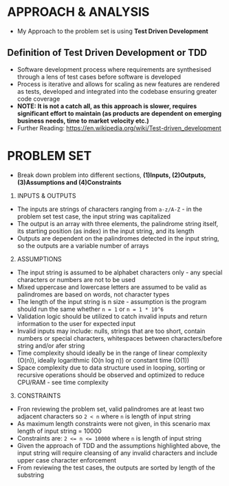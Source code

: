 # APPROACH & ANALYSIS


- My Approach to the problem set is using **Test Driven Development**

Definition of Test Driven Development or TDD
--------------------------------------------
- Software development process where requirements are synthesised through a lens of test cases before software is developed
- Process is iterative and allows for scaling as new features are rendered as tests, developed and integrated into the codebase ensuring greater code coverage
- **NOTE: It is not a catch all, as this approach is slower, requires significant effort to maintain (as products are dependent on emerging business needs, time to market velocity etc.)**
- Further Reading: https://en.wikipedia.org/wiki/Test-driven_development


# PROBLEM SET

- Break down problem into different sections, **(1)Inputs, (2)Outputs, (3)Assumptions and (4)Constraints**

1. INPUTS & OUTPUTS
- The inputs are strings of characters ranging from `a-z/A-Z` - in the problem set test case, the input string was capitalized
- The output is an array with three elements, the palindrome string itself, its starting position (as index) in the input string, and its length
- Outputs are dependent on the palindromes detected in the input string, so the outputs are a variable number of arrays



2. ASSUMPTIONS
- The input string is assumed to be alphabet characters only - any special characters or numbers are not to be used
- Mixed uppercase and lowercase letters are assumed to be valid as palindromes are based on words, not character types
- The length of the input string is n size - assumption is the program should run the same whether `n = 1` or `n = 1 * 10^6`
- Validation logic should be utilized to catch invalid inputs and return information to the user for expected input
- Invalid inputs may include: nulls, strings that are too short, contain numbers or special characters, whitespaces between characters/before string and/or afer string
- Time complexity should ideally be in the range of linear complexity (O(n)), ideally logarithmic (O(n log n)) or constant time (O(1))
- Space complexity due to data structure used in looping, sorting or recursive operations should be observed and optimized to reduce CPU/RAM - see time complexity



3. CONSTRAINTS
- Fron reviewing the problem set, valid palindromes are at least two adjacent characters so `2 < n` where `n` is length of input string
- As maximum length constraints were not given, in this scenario max length of input string = 10000
- Constraints are: `2 <= n <= 10000` where `n` is length of input string
- Given the approach of TDD and the assumptions highlighted above, the input string will require cleansing of any invalid characters and include upper case character enforcement 
- From reviewing the test cases, the outputs are sorted by length of the substring
